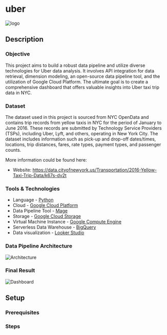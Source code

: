 # uber

![logo]()

## Description

### Objective

This project aims to build a robust data pipeline and utilize diverse technologies for Uber data analysis. It involves API integration for data retrieval, dimension modeling, an open-source data pipeline tool, and the utilization of Google Cloud Platform. The ultimate goal is to create a comprehensive dashboard that offers valuable insights into Uber taxi trip data in NYC.

### Dataset

The dataset used in this project is sourced from NYC OpenData and contains trip records from yellow taxis in NYC for the period of January to June 2016. These records are submitted by Technology Service Providers (TSPs), including Uber, Lyft, and others, operating in New York City. The dataset includes information such as pick-up and drop-off dates/times, locations, trip distances, fares, rate types, payment types, and passenger counts. 

More information could be found here: 
- Website: https://data.cityofnewyork.us/Transportation/2016-Yellow-Taxi-Trip-Data/k67s-dv2t

### Tools & Technologies

- Language - [Python](https://www.python.org/)
- Cloud - [Google Cloud Platform](https://cloud.google.com/)
- Data Pipeline Tool - [Mage](https://www.mage.ai)
- Storage - [Google Cloud Storage](https://cloud.google.com/storage/)
- Virtual Machine Instance - [Google Compute Engine](https://cloud.google.com/compute)
- Serverless Data Warehouse - [BigQuery](https://cloud.google.com/bigquery/)
- Data visualization - [Looker Studio](https://lookerstudio.google.com/)

### Data Pipeline Architecture
![Architecture]()

### Final Result
![Dashboard]()

## Setup

### Prerequisites



### Steps
